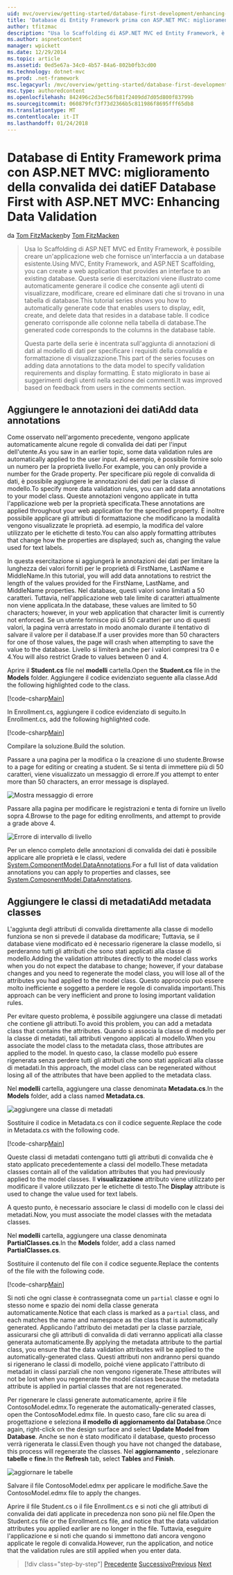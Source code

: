 ```yaml
---
uid: mvc/overview/getting-started/database-first-development/enhancing-data-validation
title: 'Database di Entity Framework prima con ASP.NET MVC: miglioramento della convalida dei dati | Documenti Microsoft'
author: tfitzmac
description: "Usa lo Scaffolding di ASP.NET MVC ed Entity Framework, è possibile creare un'applicazione web che fornisce un'interfaccia a un database esistente. Questa esercitazione seri..."
ms.author: aspnetcontent
manager: wpickett
ms.date: 12/29/2014
ms.topic: article
ms.assetid: 0ed5e67a-34c0-4b57-84a6-802b0fb3cd00
ms.technology: dotnet-mvc
ms.prod: .net-framework
msc.legacyurl: /mvc/overview/getting-started/database-first-development/enhancing-data-validation
msc.type: authoredcontent
ms.openlocfilehash: 842496c2d3ec56fb81f2409dd7d05d800f83799b
ms.sourcegitcommit: 060879fcf3f73d2366b5c811986f8695fff65db8
ms.translationtype: MT
ms.contentlocale: it-IT
ms.lasthandoff: 01/24/2018
---
```

<a name="ef-database-first-with-aspnet-mvc-enhancing-data-validation"></a><span data-ttu-id="38d4e-104">Database di Entity Framework prima con ASP.NET MVC: miglioramento della convalida dei dati</span><span class="sxs-lookup"><span data-stu-id="38d4e-104">EF Database First with ASP.NET MVC: Enhancing Data Validation</span></span>
====================
<span data-ttu-id="38d4e-105">da [Tom FitzMacken](https://github.com/tfitzmac)</span><span class="sxs-lookup"><span data-stu-id="38d4e-105">by [Tom FitzMacken](https://github.com/tfitzmac)</span></span>

> <span data-ttu-id="38d4e-106">Usa lo Scaffolding di ASP.NET MVC ed Entity Framework, è possibile creare un'applicazione web che fornisce un'interfaccia a un database esistente.</span><span class="sxs-lookup"><span data-stu-id="38d4e-106">Using MVC, Entity Framework, and ASP.NET Scaffolding, you can create a web application that provides an interface to an existing database.</span></span> <span data-ttu-id="38d4e-107">Questa serie di esercitazioni viene illustrato come automaticamente generare il codice che consente agli utenti di visualizzare, modificare, creare ed eliminare dati che si trovano in una tabella di database.</span><span class="sxs-lookup"><span data-stu-id="38d4e-107">This tutorial series shows you how to automatically generate code that enables users to display, edit, create, and delete data that resides in a database table.</span></span> <span data-ttu-id="38d4e-108">Il codice generato corrisponde alle colonne nella tabella di database.</span><span class="sxs-lookup"><span data-stu-id="38d4e-108">The generated code corresponds to the columns in the database table.</span></span>
> 
> <span data-ttu-id="38d4e-109">Questa parte della serie è incentrata sull'aggiunta di annotazioni di dati al modello di dati per specificare i requisiti della convalida e formattazione di visualizzazione.</span><span class="sxs-lookup"><span data-stu-id="38d4e-109">This part of the series focuses on adding data annotations to the data model to specify validation requirements and display formatting.</span></span> <span data-ttu-id="38d4e-110">È stato migliorato in base ai suggerimenti degli utenti nella sezione dei commenti.</span><span class="sxs-lookup"><span data-stu-id="38d4e-110">It was improved based on feedback from users in the comments section.</span></span>


## <a name="add-data-annotations"></a><span data-ttu-id="38d4e-111">Aggiungere le annotazioni dei dati</span><span class="sxs-lookup"><span data-stu-id="38d4e-111">Add data annotations</span></span>

<span data-ttu-id="38d4e-112">Come osservato nell'argomento precedente, vengono applicate automaticamente alcune regole di convalida dei dati per l'input dell'utente.</span><span class="sxs-lookup"><span data-stu-id="38d4e-112">As you saw in an earlier topic, some data validation rules are automatically applied to the user input.</span></span> <span data-ttu-id="38d4e-113">Ad esempio, è possibile fornire solo un numero per la proprietà livello.</span><span class="sxs-lookup"><span data-stu-id="38d4e-113">For example, you can only provide a number for the Grade property.</span></span> <span data-ttu-id="38d4e-114">Per specificare più regole di convalida di dati, è possibile aggiungere le annotazioni dei dati per la classe di modello.</span><span class="sxs-lookup"><span data-stu-id="38d4e-114">To specify more data validation rules, you can add data annotations to your model class.</span></span> <span data-ttu-id="38d4e-115">Queste annotazioni vengono applicate in tutta l'applicazione web per la proprietà specificata.</span><span class="sxs-lookup"><span data-stu-id="38d4e-115">These annotations are applied throughout your web application for the specified property.</span></span> <span data-ttu-id="38d4e-116">È inoltre possibile applicare gli attributi di formattazione che modificano la modalità vengono visualizzate le proprietà. ad esempio, la modifica del valore utilizzato per le etichette di testo.</span><span class="sxs-lookup"><span data-stu-id="38d4e-116">You can also apply formatting attributes that change how the properties are displayed; such as, changing the value used for text labels.</span></span>

<span data-ttu-id="38d4e-117">In questa esercitazione si aggiungerà le annotazioni dei dati per limitare la lunghezza dei valori forniti per le proprietà di FirstName, LastName e MiddleName.</span><span class="sxs-lookup"><span data-stu-id="38d4e-117">In this tutorial, you will add data annotations to restrict the length of the values provided for the FirstName, LastName, and MiddleName properties.</span></span> <span data-ttu-id="38d4e-118">Nel database, questi valori sono limitati a 50 caratteri. Tuttavia, nell'applicazione web tale limite di caratteri attualmente non viene applicata.</span><span class="sxs-lookup"><span data-stu-id="38d4e-118">In the database, these values are limited to 50 characters; however, in your web application that character limit is currently not enforced.</span></span> <span data-ttu-id="38d4e-119">Se un utente fornisce più di 50 caratteri per uno di questi valori, la pagina verrà arrestato in modo anomalo durante il tentativo di salvare il valore per il database.</span><span class="sxs-lookup"><span data-stu-id="38d4e-119">If a user provides more than 50 characters for one of those values, the page will crash when attempting to save the value to the database.</span></span> <span data-ttu-id="38d4e-120">Livello si limiterà anche per i valori compresi tra 0 e 4.</span><span class="sxs-lookup"><span data-stu-id="38d4e-120">You will also restrict Grade to values between 0 and 4.</span></span>

<span data-ttu-id="38d4e-121">Aprire il **Student.cs** file nel **modelli** cartella.</span><span class="sxs-lookup"><span data-stu-id="38d4e-121">Open the **Student.cs** file in the **Models** folder.</span></span> <span data-ttu-id="38d4e-122">Aggiungere il codice evidenziato seguente alla classe.</span><span class="sxs-lookup"><span data-stu-id="38d4e-122">Add the following highlighted code to the class.</span></span>

[!code-csharp[Main](enhancing-data-validation/samples/sample1.cs?highlight=5,15,17,20)]

<span data-ttu-id="38d4e-123">In Enrollment.cs, aggiungere il codice evidenziato di seguito.</span><span class="sxs-lookup"><span data-stu-id="38d4e-123">In Enrollment.cs, add the following highlighted code.</span></span>

[!code-csharp[Main](enhancing-data-validation/samples/sample2.cs?highlight=5,10)]

<span data-ttu-id="38d4e-124">Compilare la soluzione.</span><span class="sxs-lookup"><span data-stu-id="38d4e-124">Build the solution.</span></span>

<span data-ttu-id="38d4e-125">Passare a una pagina per la modifica o la creazione di uno studente.</span><span class="sxs-lookup"><span data-stu-id="38d4e-125">Browse to a page for editing or creating a student.</span></span> <span data-ttu-id="38d4e-126">Se si tenta di immettere più di 50 caratteri, viene visualizzato un messaggio di errore.</span><span class="sxs-lookup"><span data-stu-id="38d4e-126">If you attempt to enter more than 50 characters, an error message is displayed.</span></span>

![Mostra messaggio di errore](enhancing-data-validation/_static/image1.png)

<span data-ttu-id="38d4e-128">Passare alla pagina per modificare le registrazioni e tenta di fornire un livello sopra 4.</span><span class="sxs-lookup"><span data-stu-id="38d4e-128">Browse to the page for editing enrollments, and attempt to provide a grade above 4.</span></span>

![Errore di intervallo di livello](enhancing-data-validation/_static/image2.png)

<span data-ttu-id="38d4e-130">Per un elenco completo delle annotazioni di convalida dei dati è possibile applicare alle proprietà e le classi, vedere [System.ComponentModel.DataAnnotations](https://msdn.microsoft.com/library/system.componentmodel.dataannotations.aspx).</span><span class="sxs-lookup"><span data-stu-id="38d4e-130">For a full list of data validation annotations you can apply to properties and classes, see [System.ComponentModel.DataAnnotations](https://msdn.microsoft.com/library/system.componentmodel.dataannotations.aspx).</span></span>

## <a name="add-metadata-classes"></a><span data-ttu-id="38d4e-131">Aggiungere le classi di metadati</span><span class="sxs-lookup"><span data-stu-id="38d4e-131">Add metadata classes</span></span>

<span data-ttu-id="38d4e-132">L'aggiunta degli attributi di convalida direttamente alla classe di modello funziona se non si prevede il database da modificare; Tuttavia, se il database viene modificato ed è necessario rigenerare la classe modello, si perderanno tutti gli attributi che sono stati applicati alla classe di modello.</span><span class="sxs-lookup"><span data-stu-id="38d4e-132">Adding the validation attributes directly to the model class works when you do not expect the database to change; however, if your database changes and you need to regenerate the model class, you will lose all of the attributes you had applied to the model class.</span></span> <span data-ttu-id="38d4e-133">Questo approccio può essere molto inefficiente e soggetto a perdere le regole di convalida importanti.</span><span class="sxs-lookup"><span data-stu-id="38d4e-133">This approach can be very inefficient and prone to losing important validation rules.</span></span>

<span data-ttu-id="38d4e-134">Per evitare questo problema, è possibile aggiungere una classe di metadati che contiene gli attributi.</span><span class="sxs-lookup"><span data-stu-id="38d4e-134">To avoid this problem, you can add a metadata class that contains the attributes.</span></span> <span data-ttu-id="38d4e-135">Quando si associa la classe di modello per la classe di metadati, tali attributi vengono applicati al modello.</span><span class="sxs-lookup"><span data-stu-id="38d4e-135">When you associate the model class to the metadata class, those attributes are applied to the model.</span></span> <span data-ttu-id="38d4e-136">In questo caso, la classe modello può essere rigenerata senza perdere tutti gli attributi che sono stati applicati alla classe di metadati.</span><span class="sxs-lookup"><span data-stu-id="38d4e-136">In this approach, the model class can be regenerated without losing all of the attributes that have been applied to the metadata class.</span></span>

<span data-ttu-id="38d4e-137">Nel **modelli** cartella, aggiungere una classe denominata **Metadata.cs**.</span><span class="sxs-lookup"><span data-stu-id="38d4e-137">In the **Models** folder, add a class named **Metadata.cs**.</span></span>

![aggiungere una classe di metadati](enhancing-data-validation/_static/image3.png)

<span data-ttu-id="38d4e-139">Sostituire il codice in Metadata.cs con il codice seguente.</span><span class="sxs-lookup"><span data-stu-id="38d4e-139">Replace the code in Metadata.cs with the following code.</span></span>

[!code-csharp[Main](enhancing-data-validation/samples/sample3.cs)]

<span data-ttu-id="38d4e-140">Queste classi di metadati contengano tutti gli attributi di convalida che è stato applicato precedentemente a classi del modello.</span><span class="sxs-lookup"><span data-stu-id="38d4e-140">These metadata classes contain all of the validation attributes that you had previously applied to the model classes.</span></span> <span data-ttu-id="38d4e-141">Il **visualizzazione** attributo viene utilizzato per modificare il valore utilizzato per le etichette di testo.</span><span class="sxs-lookup"><span data-stu-id="38d4e-141">The **Display** attribute is used to change the value used for text labels.</span></span>

<span data-ttu-id="38d4e-142">A questo punto, è necessario associare le classi di modello con le classi dei metadati.</span><span class="sxs-lookup"><span data-stu-id="38d4e-142">Now, you must associate the model classes with the metadata classes.</span></span>

<span data-ttu-id="38d4e-143">Nel **modelli** cartella, aggiungere una classe denominata **PartialClasses.cs**.</span><span class="sxs-lookup"><span data-stu-id="38d4e-143">In the **Models** folder, add a class named **PartialClasses.cs**.</span></span>

<span data-ttu-id="38d4e-144">Sostituire il contenuto del file con il codice seguente.</span><span class="sxs-lookup"><span data-stu-id="38d4e-144">Replace the contents of the file with the following code.</span></span>

[!code-csharp[Main](enhancing-data-validation/samples/sample4.cs)]

<span data-ttu-id="38d4e-145">Si noti che ogni classe è contrassegnata come un `partial` classe e ogni lo stesso nome e spazio dei nomi della classe generata automaticamente.</span><span class="sxs-lookup"><span data-stu-id="38d4e-145">Notice that each class is marked as a `partial` class, and each matches the name and namespace as the class that is automatically generated.</span></span> <span data-ttu-id="38d4e-146">Applicando l'attributo dei metadati per la classe parziale, assicurarsi che gli attributi di convalida di dati verranno applicati alla classe generata automaticamente.</span><span class="sxs-lookup"><span data-stu-id="38d4e-146">By applying the metadata attribute to the partial class, you ensure that the data validation attributes will be applied to the automatically-generated class.</span></span> <span data-ttu-id="38d4e-147">Questi attributi non andranno persi quando si rigenerano le classi di modello, poiché viene applicato l'attributo di metadati in classi parziali che non vengono rigenerate.</span><span class="sxs-lookup"><span data-stu-id="38d4e-147">These attributes will not be lost when you regenerate the model classes because the metadata attribute is applied in partial classes that are not regenerated.</span></span>

<span data-ttu-id="38d4e-148">Per rigenerare le classi generate automaticamente, aprire il file ContosoModel.edmx.</span><span class="sxs-lookup"><span data-stu-id="38d4e-148">To regenerate the automatically-generated classes, open the ContosoModel.edmx file.</span></span> <span data-ttu-id="38d4e-149">In questo caso, fare clic su area di progettazione e seleziona **il modello di aggiornamento dal Database**.</span><span class="sxs-lookup"><span data-stu-id="38d4e-149">Once again, right-click on the design surface and select **Update Model from Database**.</span></span> <span data-ttu-id="38d4e-150">Anche se non è stato modificato il database, questo processo verrà rigenerata le classi.</span><span class="sxs-lookup"><span data-stu-id="38d4e-150">Even though you have not changed the database, this process will regenerate the classes.</span></span> <span data-ttu-id="38d4e-151">Nel **aggiornamento** , selezionare **tabelle** e **fine**.</span><span class="sxs-lookup"><span data-stu-id="38d4e-151">In the **Refresh** tab, select **Tables** and **Finish**.</span></span>

![aggiornare le tabelle](enhancing-data-validation/_static/image4.png)

<span data-ttu-id="38d4e-153">Salvare il file ContosoModel.edmx per applicare le modifiche.</span><span class="sxs-lookup"><span data-stu-id="38d4e-153">Save the ContosoModel.edmx file to apply the changes.</span></span>

<span data-ttu-id="38d4e-154">Aprire il file Student.cs o il file Enrollment.cs e si noti che gli attributi di convalida dei dati applicate in precedenza non sono più nel file.</span><span class="sxs-lookup"><span data-stu-id="38d4e-154">Open the Student.cs file or the Enrollment.cs file, and notice that the data validation attributes you applied earlier are no longer in the file.</span></span> <span data-ttu-id="38d4e-155">Tuttavia, eseguire l'applicazione e si noti che quando si immettono dati ancora vengono applicate le regole di convalida.</span><span class="sxs-lookup"><span data-stu-id="38d4e-155">However, run the application, and notice that the validation rules are still applied when you enter data.</span></span>

>[!div class="step-by-step"]
<span data-ttu-id="38d4e-156">[Precedente](customizing-a-view.md)
[Successivo](publish-to-azure.md)</span><span class="sxs-lookup"><span data-stu-id="38d4e-156">[Previous](customizing-a-view.md)
[Next](publish-to-azure.md)</span></span>
